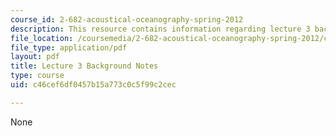 ```yaml
---
course_id: 2-682-acoustical-oceanography-spring-2012
description: This resource contains information regarding lecture 3 background notes.
file_location: /coursemedia/2-682-acoustical-oceanography-spring-2012/c46cef6df0457b15a773c0c5f99c2cec_MIT2_682S12_bglec03.pdf
file_type: application/pdf
layout: pdf
title: Lecture 3 Background Notes
type: course
uid: c46cef6df0457b15a773c0c5f99c2cec

---
```

None